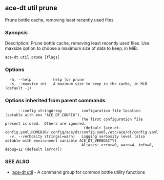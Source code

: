 ## ace-dt util prune

Prune bottle cache, removing least recently used files

### Synopsis

Description:
  Prune bottle cache, removing least recently used files.  Use
  maxsize option to choose a maximum size of data to keep, in MiB.


```
ace-dt util prune [flags]
```

### Options

```
  -h, --help          help for prune
  -s, --maxsize int   A maximum size to keep in the cache, in MiB (default -1)
```

### Options inherited from parent commands

```
      --config stringArray         configuration file location (setable with env "ACE_DT_CONFIG").
                                   The first configuration file present is used.  Others are ignored.
                                    (default [ace-dt-config.yaml,HOMEDIR/.config/ace/dt/config.yaml,/etc/ace/dt/config.yaml])
  -v, --verbosity strings[=warn]   Logging verbosity level (also setable with environment variable ACE_DT_VERBOSITY)
                                   Aliases: error=0, warn=4, info=8, debug=12 (default [error])
```

### SEE ALSO

* [ace-dt util](ace-dt_util.md)	 - A command group for common bottle utility functions


